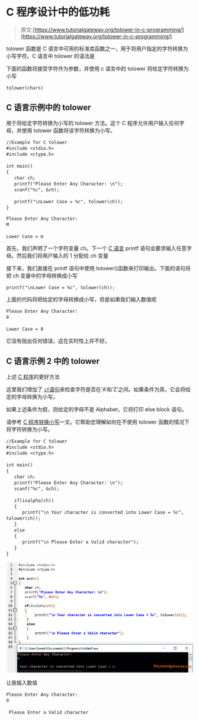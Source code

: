 # C 程序设计中的低功耗

> 原文:[https://www.tutorialgateway.org/tolower-in-c-programming/](https://www.tutorialgateway.org/tolower-in-c-programming/)

tolower 函数是 C 语言中可用的标准库函数之一，用于将用户指定的字符转换为小写字符。C 语言中 tolower 的语法是

下面的函数将接受字符作为参数，并使用 c 语言中的 tolower 将给定字符转换为小写

```
tolower(chars)
```

## C 语言示例中的 tolower

用于将给定字符转换为小写的 tolower 方法。这个 C 程序允许用户输入任何字母，并使用 tolower 函数将该字符转换为小写。

```
//Example for C tolower
#include <stdio.h>
#include <ctype.h>

int main()
{
   char ch;
   printf("Please Enter Any Character: \n");
   scanf("%c", &ch);

   printf("\nLower Case = %c", tolower(ch));         
}
```

```
Please Enter Any Character: 
M

Lower Case = m
```

首先，我们声明了一个字符变量 ch。下一个 [C 语言](https://www.tutorialgateway.org/c-programming/) printf 语句会要求输入任意字母。然后我们将用户输入的 1 分配给 ch 变量

接下来，我们直接在 printf 语句中使用 tolower()函数来打印输出。下面的语句将把 ch 变量中的字母转换成小写

```
printf("\nLower Case = %c", tolower(ch));
```

上面的代码将把给定的字母转换成小写，但是如果我们输入数值呢

```
Please Enter Any Character: 
8

Lower Case = 8
```

它没有抛出任何错误，这在实时性上并不好。

## C 语言示例 2 中的 tolower

上述 [C 程序](https://www.tutorialgateway.org/c-programming-examples/)的更好方法

这里我们增加了 [`if`语句](https://www.tutorialgateway.org/if-statement-in-c/)来检查字符是否在‘A’和‘Z’之间。如果条件为真，它会将给定的字母转换为小写。

如果上述条件为假，则给定的字母不是 Alphabet，它将打印 else block 语句。

请参考 [C 程序转换小写](https://www.tutorialgateway.org/c-program-to-convert-character-to-lowercase/)一文。它帮助您理解如何在不使用 tolower 函数的情况下将字符转换为小写。

```
//Example for C tolower
#include <stdio.h>
#include <ctype.h>

int main()
{
   char ch;
   printf("Please Enter Any Character: \n");
   scanf("%c", &ch);

   if(isalpha(ch))
   {
      printf("\n Your character is converted into Lower Case = %c", tolower(ch));         
   }
   else
   {
      printf("\n Please Enter a Valid character"); 
   }
}
```

![tolower in C Programming 3](img/e552cebd2f60633bf9cbfb87779496c1.png)

让我输入数值

```
Please Enter Any Character: 
9

 Please Enter a Valid character
```